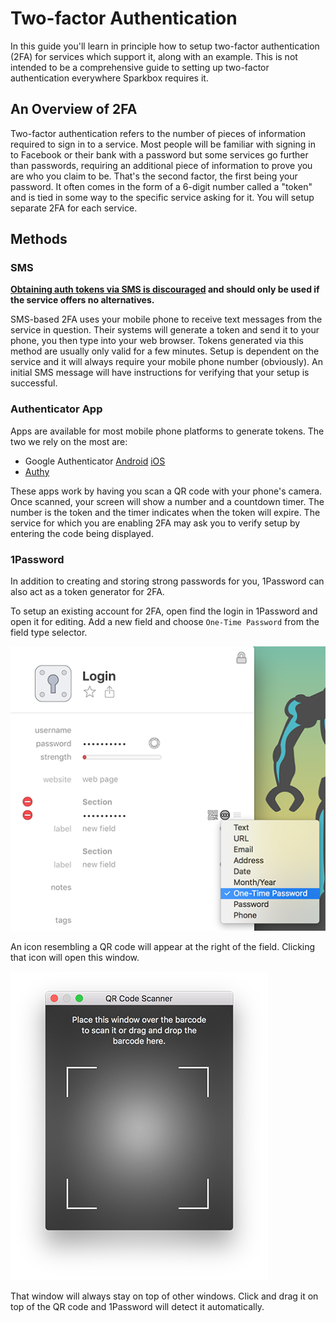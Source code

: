 # Two-factor Authentication
In this guide you'll learn in principle how to setup two-factor authentication (2FA) for services which support it, along with an example. This is not intended to be a comprehensive guide to setting up two-factor authentication everywhere Sparkbox requires it.

## An Overview of 2FA
Two-factor authentication refers to the number of pieces of information required to sign in to a service. Most people will be familiar with signing in to Facebook or their bank with a password but some services go further than passwords, requiring an additional piece of information to prove you are who you claim to be. That's the second factor, the first being your password. It often comes in the form of a 6-digit number called a "token" and is tied in some way to the specific service asking for it. You will setup separate 2FA for each service.

## Methods

### SMS

__[Obtaining auth tokens via SMS is discouraged][nist-out-of-band-verifiers] and should only be used if the service offers no alternatives.__

SMS-based 2FA uses your mobile phone to receive text messages from the service in question. Their systems will generate a token and send it to your phone, you then type into your web browser. Tokens generated via this method are usually only valid for a few minutes. Setup is dependent on the service and it will always require your mobile phone number (obviously). An initial SMS message will have instructions for verifying that your setup is successful.

### Authenticator App

Apps are available for most mobile phone platforms to generate tokens. The two we rely on the most are:

* Google Authenticator [Android][ga-play-store] [iOS][ga-app-store]
* [Authy][authy-website]

These apps work by having you scan a QR code with your phone's camera. Once scanned, your screen will show a number and a countdown timer. The number is the token and the timer indicates when the token will expire. The service for which you are enabling 2FA may ask you to verify setup by entering the code being displayed.

### 1Password

In addition to creating and storing strong passwords for you, 1Password can also act as a token generator for 2FA.

To setup an existing account for 2FA, open find the login in 1Password and open it for editing. Add a new field and choose `One-Time Password` from the field type selector.

![Choosing field type in 1Password](1password-otp-select.png)

An icon resembling a QR code will appear at the right of the field. Clicking that icon will open this window.

![1Password's QR code reader](1password-qr-reader.png)

That window will always stay on top of other windows. Click and drag it on top of the QR code and 1Password will detect it automatically.

[nist-out-of-band-verifiers]: https://github.com/usnistgov/800-63-3/blob/033fac493fd132cd6281b58ea7e430c0c222e40c/sp800-63b/sec5_authenticators.md#5132-out-of-band-verifiers
[authy-website]: https://www.authy.com/
[ga-play-store]: https://play.google.com/store/apps/details?id=com.google.android.apps.authenticator2&hl=en
[ga-app-store]: https://itunes.apple.com/us/app/google-authenticator/id388497605?mt=8
